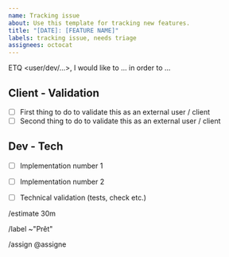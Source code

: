 ```yaml
---
name: Tracking issue
about: Use this template for tracking new features.
title: "[DATE]: [FEATURE NAME]"
labels: tracking issue, needs triage
assignees: octocat
---
```


<!-- Add an issue title following the ThinkR template [tag] ETQ <user/dev/...>, I would like to ... tag correspond to tags feat/fix/ci, etc. -->

ETQ <user/dev/...>, I would like to ... in order to ...

<!-- This part should be helping to understand why is this issue important. What is the final objective ? -->

## Client - Validation 

+ [ ] First thing to do to validate this as an external user / client
+ [ ] Second thing to do to validate this as an external user / client

<!-- This part must be designed to be validated by a non-knowledgeable person, and supplied by the dev in charge of the issue with all the necessary elements (all the moves are allowed: screencasts, screenshots, links...).-->

## Dev - Tech

+ [ ] Implementation number 1
+ [ ] Implementation number 2
+ [ ] Technical validation (tests, check etc.)


/estimate 30m

/label ~"Prêt"

/assign @assigne
